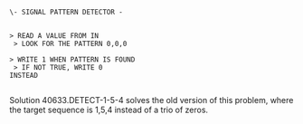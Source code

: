 <code>
\- SIGNAL PATTERN DETECTOR -

\> READ A VALUE FROM IN <br/>
\> LOOK FOR THE PATTERN 0,0,0 <br/>
\> WRITE 1 WHEN PATTERN IS FOUND <br/>
\> IF NOT TRUE, WRITE 0 INSTEAD <br/>
</code>

Solution 40633.DETECT-1-5-4 solves the old version of this problem,
where the target sequence is 1,5,4 instead of a trio of zeros.
